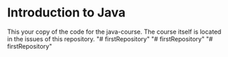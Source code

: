 # Introduction to Java

This your copy of the code for the java-course. The course itself is located in the issues of this repository.
"# firstRepository" 
"# firstRepository" 
"# firstRepository" 
